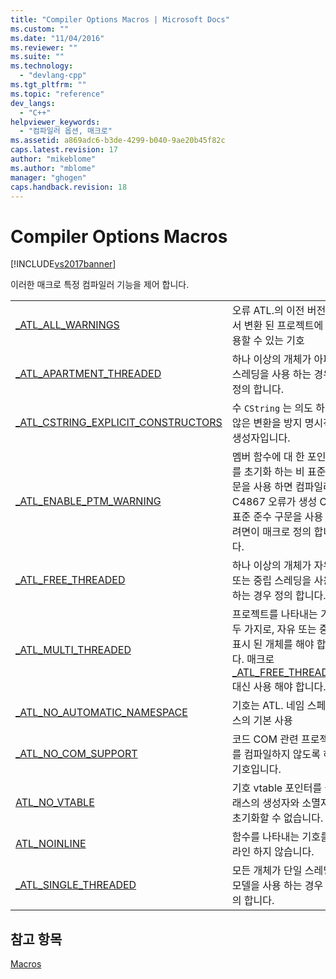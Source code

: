 ```yaml
---
title: "Compiler Options Macros | Microsoft Docs"
ms.custom: ""
ms.date: "11/04/2016"
ms.reviewer: ""
ms.suite: ""
ms.technology: 
  - "devlang-cpp"
ms.tgt_pltfrm: ""
ms.topic: "reference"
dev_langs: 
  - "C++"
helpviewer_keywords: 
  - "컴파일러 옵션, 매크로"
ms.assetid: a869adc6-b3de-4299-b040-9ae20b45f82c
caps.latest.revision: 17
author: "mikeblome"
ms.author: "mblome"
manager: "ghogen"
caps.handback.revision: 18
---
```

# Compiler Options Macros
[!INCLUDE[vs2017banner](../../assembler/inline/includes/vs2017banner.md)]

이러한 매크로 특정 컴파일러 기능을 제어 합니다.  
  
|||  
|-|-|  
|[\_ATL\_ALL\_WARNINGS](../Topic/_ATL_ALL_WARNINGS.md)|오류 ATL.의 이전 버전에서 변환 된 프로젝트에 사용할 수 있는 기호|  
|[\_ATL\_APARTMENT\_THREADED](../Topic/_ATL_APARTMENT_THREADED.md)|하나 이상의 개체가 아파트 스레딩을 사용 하는 경우 정의 합니다.|  
|[\_ATL\_CSTRING\_EXPLICIT\_CONSTRUCTORS](../Topic/_ATL_CSTRING_EXPLICIT_CONSTRUCTORS.md)|수 `CString` 는 의도 하지 않은 변환을 방지 명시적 생성자입니다.|  
|[\_ATL\_ENABLE\_PTM\_WARNING](../Topic/_ATL_ENABLE_PTM_WARNING.md)|멤버 함수에 대 한 포인터를 초기화 하는 비 표준 구문을 사용 하면 컴파일러 C4867 오류가 생성 C\+\+ 표준 준수 구문을 사용 하려면이 매크로 정의 합니다.|  
|[\_ATL\_FREE\_THREADED](../Topic/_ATL_FREE_THREADED.md)|하나 이상의 개체가 자유 또는 중립 스레딩을 사용 하는 경우 정의 합니다.|  
|[\_ATL\_MULTI\_THREADED](../Topic/_ATL_MULTI_THREADED.md)|프로젝트를 나타내는 기호 두 가지로, 자유 또는 중립 표시 된 개체를 해야 합니다.  매크로  [\_ATL\_FREE\_THREADED](../Topic/_ATL_FREE_THREADED.md) 대신 사용 해야 합니다.|  
|[\_ATL\_NO\_AUTOMATIC\_NAMESPACE](../Topic/_ATL_NO_AUTOMATIC_NAMESPACE.md)|기호는 ATL. 네임 스페이스의 기본 사용|  
|[\_ATL\_NO\_COM\_SUPPORT](../Topic/_ATL_NO_COM_SUPPORT.md)|코드 COM 관련 프로젝트를 컴파일하지 않도록 하는 기호입니다.|  
|[ATL\_NO\_VTABLE](../Topic/ATL_NO_VTABLE.md)|기호 vtable 포인터를 클래스의 생성자와 소멸자를 초기화할 수 없습니다.|  
|[ATL\_NOINLINE](../Topic/ATL_NOINLINE.md)|함수를 나타내는 기호를 인라인 하지 않습니다.|  
|[\_ATL\_SINGLE\_THREADED](../Topic/_ATL_SINGLE_THREADED.md)|모든 개체가 단일 스레딩 모델을 사용 하는 경우 정의 합니다.|  
  
## 참고 항목  
 [Macros](../../atl/reference/atl-macros.md)